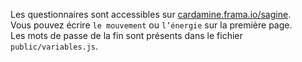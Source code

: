 Les questionnaires sont accessibles sur
[cardamine.frama.io/sagine](https://cardamine.frama.io/sagine/).  
Vous pouvez écrire `le mouvement` ou `l’énergie` sur la première page.  
Les mots de passe de la fin sont présents dans le fichier `public/variables.js`.